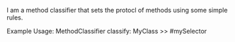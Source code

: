 I am a method classifier that sets the protocl of methods using some simple rules.

Example Usage:
	MethodClassifier classify: MyClass >> #mySelector